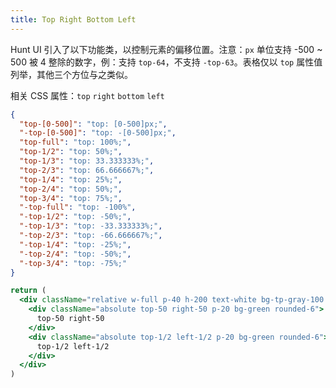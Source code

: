 ```yaml
---
title: Top Right Bottom Left
---
```


Hunt UI 引入了以下功能类，以控制元素的偏移位置。注意：`px` 单位支持 -500 ~ 500 被 4 整除的数字，例：支持 `top-64`，不支持 `-top-63`。表格仅以 `top` 属性值列举，其他三个方位与之类似。

相关 CSS 属性：`top` `right` `bottom` `left`

```json classes
{
  "top-[0-500]": "top: [0-500]px;",
  "-top-[0-500]": "top: -[0-500]px;",
  "top-full": "top: 100%;",
  "top-1/2": "top: 50%;",
  "top-1/3": "top: 33.333333%;",
  "top-2/3": "top: 66.666667%;",
  "top-1/4": "top: 25%;",
  "top-2/4": "top: 50%;",
  "top-3/4": "top: 75%;",
  "-top-full": "top: -100%",
  "-top-1/2": "top: -50%;",
  "-top-1/3": "top: -33.333333%;",
  "-top-2/3": "top: -66.666667%;",
  "-top-1/4": "top: -25%;",
  "-top-2/4": "top: -50%;",
  "-top-3/4": "top: -75%;"
}
```

```jsx acss
return (
  <div className="relative w-full p-40 h-200 text-white bg-tp-gray-100 rounded-6">
    <div className="absolute top-50 right-50 p-20 bg-green rounded-6">
      top-50 right-50
    </div>
    <div className="absolute top-1/2 left-1/2 p-20 bg-green rounded-6">
      top-1/2 left-1/2
    </div>
  </div>
)
```
